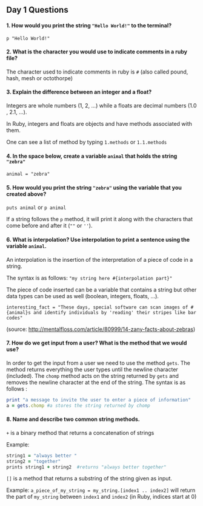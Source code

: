 ## Day 1 Questions

#### 1. How would you print the string `"Hello World!"` to the terminal?

`p "Hello World!"`

#### 2. What is the character you would use to indicate comments in a ruby file?

The character used to indicate comments in ruby is `#` (also called pound, hash, mesh or octothorpe)

#### 3. Explain the difference between an integer and a float?

Integers are whole numbers (1, 2, ...) while a floats are decimal numbers (1.0 , 2.1, ...).

In Ruby, integers and floats are objects and have methods associated with them.

One can see a list of method by typing `1.methods` or `1.1.methods`

#### 4. In the space below, create a variable `animal` that holds the string `"zebra"`

`animal = "zebra"`

#### 5. How would you print the string `"zebra"` using the variable that you created above?

`puts animal` or `p animal`

If a string follows the `p` method, it will print it along with the characters that come before and after it (`""` or `''`).

#### 6. What is interpolation? Use interpolation to print a sentence using the variable `animal`.

An interpolation is the insertion of the interpretation of a piece of code in a string.

The syntax is as follows:
`"my string here #{interpolation part}"`

The piece of code inserted can be a variable that contains a string but other data types can be used as well (boolean, integers, floats, ...).

`interesting_fact = "These days, special software can scan images of #{animal}s and identify individuals by 'reading' their stripes like bar codes"`

(source: http://mentalfloss.com/article/80999/14-zany-facts-about-zebras)

#### 7. How do we get input from a user? What is the method that we would use?

In order to get the input from a user we need to use the method `gets`. The method returns everything the user types until the newline character (included). The `chomp` method acts on the string returned by `gets` and removes the newline character at the end of the string. The syntax is as follows :

```ruby
print "a message to invite the user to enter a piece of information"
a = gets.chomp #a stores the string returned by chomp
```

#### 8. Name and describe two common string methods.

`+` is a binary method that returns a concatenation of strings

Example:
```ruby
string1 = "always better "
string2 = "together"
prints string1 + string2  #returns "always better together"
```

`[]` is a method that returns a substring of the string given as input.

Example:
`a_piece_of_my_string = my_string.[index1 .. index2]` will return the part of `my_string` between `index1` and `index2`
(in Ruby, indices start at 0)
